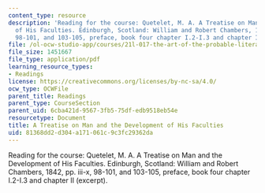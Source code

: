 ```yaml
---
content_type: resource
description: 'Reading for the course: Quetelet, M. A. A Treatise on Man and the Development
  of His Faculties. Edinburgh, Scotland: William and Robert Chambers, 1842, pp. iii-x,
  98-101, and 103-105, preface, book four chapter I.2-I.3 and chapter II (excerpt).'
file: /ol-ocw-studio-app/courses/21l-017-the-art-of-the-probable-literature-and-probability-spring-2008/81368dd2d304a171061c9c3fc29362da_quetelet_exce.pdf
file_size: 1451667
file_type: application/pdf
learning_resource_types:
- Readings
license: https://creativecommons.org/licenses/by-nc-sa/4.0/
ocw_type: OCWFile
parent_title: Readings
parent_type: CourseSection
parent_uid: 6cba421d-9567-3fb5-75df-edb9518eb54e
resourcetype: Document
title: A Treatise on Man and the Development of His Faculties
uid: 81368dd2-d304-a171-061c-9c3fc29362da
---
```

Reading for the course: Quetelet, M. A. A Treatise on Man and the Development of His Faculties. Edinburgh, Scotland: William and Robert Chambers, 1842, pp. iii-x, 98-101, and 103-105, preface, book four chapter I.2-I.3 and chapter II (excerpt).